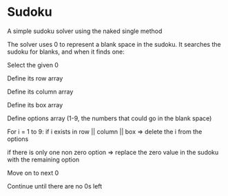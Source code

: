 # Sudoku
A simple sudoku solver using the naked single method

The solver uses 0 to represent a blank space in the sudoku. It searches the sudoku for blanks, and when it finds one:

Select the given 0

Define its row array

Define its column array

Define its box array

Define options array (1-9, the numbers that could go in the blank space)

For i = 1 to 9: if i exists in row || column || box => delete the i from the options

if there is only one non zero option => replace the zero value in the sudoku with the remaining option

Move on to next 0

Continue until there are no 0s left
